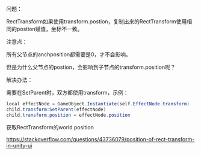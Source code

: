 问题：

RectTransform如果使用transform.postion，复制出来的RectTransform使用相同的postion赋值，坐标不一致。



注意点：

所有父节点的anchposition都需要是0，才不会影响。



但是为什么父节点的postion，会影响到子节点的transform.position呢？



解决办法：

需要在SetParent时，双方都使用transform，示例：

```c#
local effectNode = GameObject.Instantiate(self.EffectNode.transform)
child.transform:SetParent(effectNode)
child.transform.position = effectNode.position
```





获取RectTransform的world position

https://stackoverflow.com/questions/43736079/position-of-rect-transform-in-unity-ui